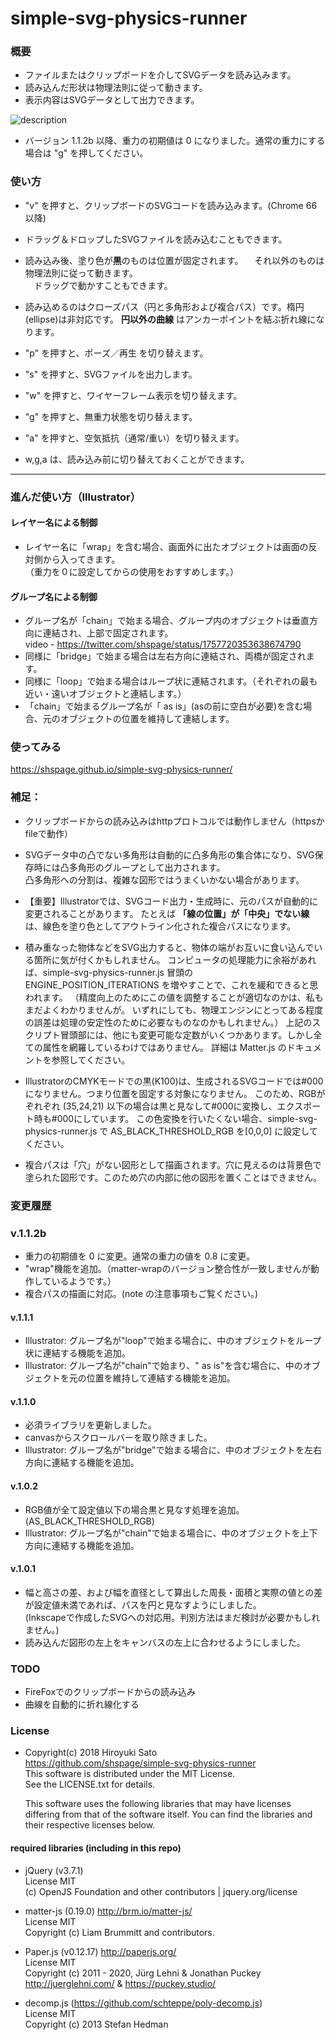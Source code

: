 # simple-svg-physics-runner

### 概要
* ファイルまたはクリップボードを介してSVGデータを読み込みます。
* 読み込んだ形状は物理法則に従って動きます。
* 表示内容はSVGデータとして出力できます。

![description](https://github.com/shspage/simple-svg-physics-runner/blob/master/image/description.gif)

* バージョン 1.1.2b 以降、重力の初期値は 0 になりました。通常の重力にする場合は "g" を押してください。

### 使い方
* "v" を押すと、クリップボードのSVGコードを読み込みます。(Chrome 66以降)

* ドラッグ＆ドロップしたSVGファイルを読み込むこともできます。

* 読み込み後、塗り色が**黒**のものは位置が固定されます。
　それ以外のものは物理法則に従って動きます。  
　ドラッグで動かすこともできます。

* 読み込めるのはクローズパス（円と多角形および複合パス）です。楕円(ellipse)は非対応です。
  **円以外の曲線** はアンカーポイントを結ぶ折れ線になります。

* "p" を押すと、ポーズ／再生 を切り替えます。

* "s" を押すと、SVGファイルを出力します。

* "w" を押すと、ワイヤーフレーム表示を切り替えます。

* "g" を押すと、無重力状態を切り替えます。

* "a" を押すと、空気抵抗（通常/重い）を切り替えます。

* w,g,a は、読み込み前に切り替えておくことができます。

----
### 進んだ使い方（Illustrator）

#### レイヤー名による制御
* レイヤー名に「wrap」を含む場合、画面外に出たオブジェクトは画面の反対側から入ってきます。  
（重力を０に設定してからの使用をおすすめします。）

#### グループ名による制御
* グループ名が「chain」で始まる場合、グループ内のオブジェクトは垂直方向に連結され、上部で固定されます。  
video - https://twitter.com/shspage/status/1757720353638674790
* 同様に「bridge」で始まる場合は左右方向に連結され、両橋が固定されます。
* 同様に「loop」で始まる場合はループ状に連結されます。（それぞれの最も近い・遠いオブジェクトと連結します。）
* 「chain」で始まるグループ名が「 as is」(asの前に空白が必要)を含む場合、元のオブジェクトの位置を維持して連結します。

### 使ってみる
https://shspage.github.io/simple-svg-physics-runner/

### 補足：
* クリップボードからの読み込みはhttpプロトコルでは動作しません（httpsかfileで動作）
* SVGデータ中の凸でない多角形は自動的に凸多角形の集合体になり、SVG保存時には凸多角形のグループとして出力されます。  
  凸多角形への分割は、複雑な図形ではうまくいかない場合があります。
* 【重要】Illustratorでは、SVGコード出力・生成時に、元のパスが自動的に変更されることがあります。
たとえば **「線の位置」が「中央」でない線** は、線色を塗り色としてアウトライン化された複合パスになります。
* 積み重なった物体などをSVG出力すると、物体の端がお互いに食い込んでいる箇所に気が付くかもしれません。
コンピュータの処理能力に余裕があれば、simple-svg-physics-runner.js 冒頭の ENGINE_POSITION_ITERATIONS を増やすことで、これを緩和できると思われます。
（精度向上のためにこの値を調整することが適切なのかは、私もまだよくわかりませんが。
いずれにしても、物理エンジンにとってある程度の誤差は処理の安定性のために必要なものなのかもしれません。）
上記のスクリプト冒頭部には、他にも変更可能な定数がいくつかあります。しかし全ての属性を網羅しているわけではありません。
詳細は Matter.js のドキュメントを参照してください。

* IllustratorのCMYKモードでの黒(K100)は、生成されるSVGコードでは#000になりません。つまり位置を固定する対象になりません。
このため、RGBがぞれぞれ (35,24,21) 以下の場合は黒と見なして#000に変換し、エクスポート時も#000にしています。
この色変換を行いたくない場合、simple-svg-physics-runner.js で AS_BLACK_THRESHOLD_RGB を[0,0,0] に設定してください。

* 複合パスは「穴」がない図形として描画されます。穴に見えるのは背景色で塗られた図形です。このため穴の内部に他の図形を置くことはできません。


### 変更履歴
### v.1.1.2b
* 重力の初期値を 0 に変更。通常の重力の値を 0.8 に変更。
* "wrap"機能を追加。（matter-wrapのバージョン整合性が一致しませんが動作しているようです。）
* 複合パスの描画に対応。(note の注意事項もご覧ください。)

#### v.1.1.1
* Illustrator: グループ名が"loop"で始まる場合に、中のオブジェクトをループ状に連結する機能を追加。
* Illustrator: グループ名が"chain"で始まり、" as is"を含む場合に、中のオブジェクトを元の位置を維持して連結する機能を追加。

#### v.1.1.0
* 必須ライブラリを更新しました。
* canvasからスクロールバーを取り除きました。
* Illustrator: グループ名が"bridge"で始まる場合に、中のオブジェクトを左右方向に連結する機能を追加。

#### v.1.0.2
* RGB値が全て設定値以下の場合黒と見なす処理を追加。(AS_BLACK_THRESHOLD_RGB)
* Illustrator: グループ名が"chain"で始まる場合に、中のオブジェクトを上下方向に連結する機能を追加。

#### v.1.0.1
* 幅と高さの差、および幅を直径として算出した周長・面積と実際の値との差が設定値未満であれば、パスを円と見なすようにしました。  
(Inkscapeで作成したSVGへの対応用。判別方法はまだ検討が必要かもしれません。)
* 読み込んだ図形の左上をキャンバスの左上に合わせるようにしました。

### TODO
* FireFoxでのクリップボードからの読み込み
* 曲線を自動的に折れ線化する

### License
* Copyright(c) 2018 Hiroyuki Sato  
  https://github.com/shspage/simple-svg-physics-runner  
  This software is distributed under the MIT License.  
  See the LICENSE.txt for details.
  
  This software uses the following libraries that may have licenses
  differing from that of the software itself. You can find the
  libraries and their respective licenses below.

#### required libraries (including in this repo)
* jQuery (v3.7.1)  
  License MIT  
  (c) OpenJS Foundation and other contributors | jquery.org/license

* matter-js (0.19.0) http://brm.io/matter-js/  
  License MIT  
  Copyright (c) Liam Brummitt and contributors.

* Paper.js (v0.12.17)  http://paperjs.org/  
  License MIT  
  Copyright (c) 2011 - 2020, Jürg Lehni & Jonathan Puckey  
  http://juerglehni.com/ & https://puckey.studio/

* decomp.js (https://github.com/schteppe/poly-decomp.js)  
  License MIT  
  Copyright (c) 2013 Stefan Hedman

